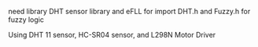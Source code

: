 need library DHT sensor library and eFLL for import DHT.h and Fuzzy.h for fuzzy logic

Using DHT 11 sensor, HC-SR04 sensor, and L298N Motor Driver
